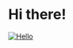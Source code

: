 # Hi there!

[![Hello](https://media.giphy.com/media/zOvBKUUEERdNm/giphy.gif)](https://github.com/bouchja1)
